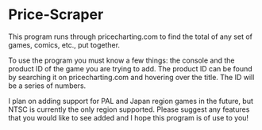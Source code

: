 # Price-Scraper
This program runs through pricecharting.com to find the total of any set of games, comics, etc., put together.

To use the program you must know a few things: the console and the product ID of the game you are trying to add.
The product ID can be found by searching it on pricecharting.com and hovering over the title. The ID will be a series of numbers.

I plan on adding support for PAL and Japan region games in the future, but NTSC is currently the only region supported.
Please suggest any features that you would like to see added and I hope this program is of use to you!

